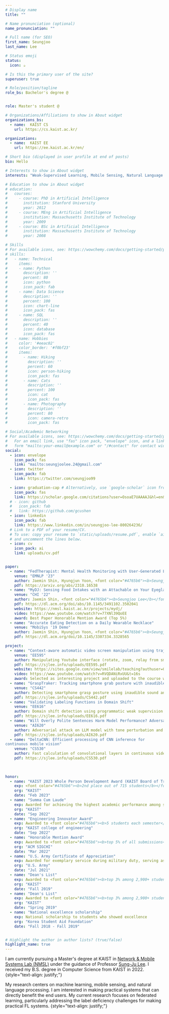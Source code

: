 ```yaml
---
# Display name
title: ""

# Name pronunciation (optional)
name_pronunciation: ""

# Full name (for SEO)
first_name: Seungjoo
last_name: Lee

# Status emoji
status:
  icon: ☕️

# Is this the primary user of the site?
superuser: true

# Role/position/tagline
role_bs: Bachelor's degree @


role: Master's student @

# Organizations/Affiliations to show in About widget
organizations_bs:
  - name:  KAIST CS
    url: https://cs.kaist.ac.kr/

organizations:
  - name:  KAIST EE
    url: https://ee.kaist.ac.kr/en/

# Short bio (displayed in user profile at end of posts)
bio: Hello

# Interests to show in About widget
interests: "Weak-Supervised Learning, Mobile Sensing, Natural Language Processing"

# Education to show in About widget
# education:
#   courses:
#     - course: PhD in Artificial Intelligence
#       institution: Stanford University
#       year: 2012
#     - course: MEng in Artificial Intelligence
#       institution: Massachusetts Institute of Technology
#       year: 2009
#     - course: BSc in Artificial Intelligence
#       institution: Massachusetts Institute of Technology
#       year: 2008

# Skills
# For available icons, see: https://wowchemy.com/docs/getting-started/page-builder/#icons
# skills:
#   - name: Technical
#     items:
#     - name: Python
#       description: ''
#       percent: 80
#       icon: python
#       icon_pack: fab
#     - name: Data Science
#       description: ''
#       percent: 100
#       icon: chart-line
#       icon_pack: fas
#     - name: SQL
#       description: ''
#       percent: 40
#       icon: database
#       icon_pack: fas
#   - name: Hobbies
#     color: '#eeac02'
#     color_border: '#f0bf23'
#     items:
#       - name: Hiking
#         description: ''
#         percent: 60
#         icon: person-hiking
#         icon_pack: fas
#       - name: Cats
#         description: ''
#         percent: 100
#         icon: cat
#         icon_pack: fas
#       - name: Photography
#         description: ''
#         percent: 80
#         icon: camera-retro
#         icon_pack: fas

# Social/Academic Networking
# For available icons, see: https://wowchemy.com/docs/getting-started/page-builder/#icons
#   For an email link, use "fas" icon pack, "envelope" icon, and a link in the
#   form "mailto:your-email@example.com" or "/#contact" for contact widget.
social:
  - icon: envelope
    icon_pack: fas
    link: "mailto:seungjoolee.24@gmail.com"
  - icon: twitter
    icon_pack: fab
    link: https://twitter.com/seungjoo99

  - icon: graduation-cap # Alternatively, use `google-scholar` icon from `ai` icon pack
    icon_pack: fas
    link: https://scholar.google.com/citations?user=OsoaE7UAAAAJ&hl=en&authuser=2
  # - icon: github
  #   icon_pack: fab
  #   link: https://github.com/gcushen
  - icon: linkedin
    icon_pack: fab
    link: https://www.linkedin.com/in/seungjoo-lee-800264236/
  # Link to a PDF of your resume/CV.
  # To use: copy your resume to `static/uploads/resume.pdf`, enable `ai` icons in `params.yaml`,
  # and uncomment the lines below.
  - icon: cv
    icon_pack: ai
    link: uploads/cv.pdf


paper:
  - name: "FedTherapist: Mental Health Monitoring with User-Generated Linguistic Expressions on Smartphones via Federated Learning"
    venue: "EMNLP '23"
    author: Jaemin Shin, Hyungjun Yoon, <font color="#4765b6"><b>Seungjoo Lee</b></font>, Sungjoon Park, Yunxin Liu, Jinho D. Choi, Sung-Ju Lee
    pdf: https://arxiv.org/abs/2310.16538
  - name: "MyDJ: Sensing Food Intakes with an Attachable on Your Eyeglass Frame"
    venue: "CHI '22"
    author: Jaemin Shin, <font color="#4765b6"><b>Seungjoo Lee</b></font>, Taesik Gong, Hyungjun Yoon, Hyunchul Roh, Andrea Bianchi, and Sung-Ju Lee
    pdf: https://dl.acm.org/doi/abs/10.1145/3491102.3502041
    website: https://nmsl.kaist.ac.kr/projects/mydj/
    video: https://www.youtube.com/watch?v=77XNl39QoEE
    award: Best Paper Honorable Mention Award (Top 5%)
  - name: "Accurate Eating Detection on a Daily Wearable Necklace"
    venue: "MobiSys '19 Demo"
    author: Jaemin Shin, Hyungjun Yoon, <font color="#4765b6"><b>Seungjoo Lee</b></font>, Sungjoon Park, Yunxin Liu, Jinho D. Choi, Sung-Ju Lee
    pdf: https://dl.acm.org/doi/10.1145/3307334.3328565

project:
  - name: "Context-aware automatic video screen manipulation using trajectory tracking"
    venue: "EE595"
    author: Manipulating Youtube interface (rotate, zoom, relay from smartphone to laptop) using user head location & orientation. </br>Implemented head tracking using Arduino & bluetooth connection between laptop, smartphone, and Arduino
    pdf: https://sjlee.info/uploads/EE595.pdf
    website: https://sites.google.com/view/smilelab/teaching?authuser=0
    video: https://www.youtube.com/watch?v=RVQDANiRxUU&t=16s
    award: Selected as interesting project and uploaded to the course website
  - name: "GraspTraker: Tracking smartphone grab posture with inaudible sound"
    venue: "CS442"
    author: Detecting smartphone grasp posture using inaudible sound and FMCW modulation
    pdf: https://sjlee.info/uploads/CS442.pdf
  - name: "Validating Labeling Functions in Domain Shift"
    venue: "EE616"
    author: Domain shift detection using programmatic weak supervision
    pdf: https://sjlee.info/uploads/EE616.pdf
  - name: "Will Overly Polite Sentences Harm Model Performance? Adversarial Pragmatic Perturbation for NLP"
    venue: "AI620"
    author: Adversarial attack on LLM model with tone perturbation and its defense
    pdf: https://sjlee.info/uploads/AI620.pdf
  - name: "DeltaCNN: Efficient processing of CNN inference for
continuous mobile vision"
    venue: "CS530"
    author: Fast calculation of convolutional layers in continuous video streams using the fact that the video scene does not change significantly
    pdf: https://sjlee.info/uploads/CS530.pdf
  

    
honor:
  - name: "KAIST 2023 Whole Person Development Award (KAIST Board of Trustee Chairperson's Prize)"
    exp: <font color="#4765b6"><b>2nd place out of 715 students</b></font>, awarded to top 5 students (0.7%) who demonstrated outstanding performances in various activities as well as in grades. Awarded at the commencement ceremony
    org: "KAIST"
    date: "Feb 2023"
  - name: "Summa Cum Laude"
    exp: Awarded for achieving the highest academic performance among students
    org: "KAIST"
    date: "Sep 2022"
  - name: "Engineering Innovator Award"
    exp: Awarded to <font color="#4765b6"><b>5 students each semester</b></font>, who showed outstanding performance in extracurricular activities, including academic publications, entrepreneurial activities, exhibitions, and inventions
    org: "KAIST college of engineering"
    date: "Sep 2022"
  - name: "Honorable Mention Award"
    exp: Awarded to <font color="#4765b6"><b>top 5% of all submissions</b></font> in CHI 2022
    org: "ACM SIGCHI"
    date: "Mar 2022"
  - name: "U.S. Army Certificate of Appreciation"
    exp: Awarded for exemplary service during military duty, serving as a role model for others
    org: "U.S. Army"
    date: "Jul 2021"
  - name: "Dean's List"
    exp: Awarded to <font color="#4765b6"><b>top 3% among 2,900+ students</b></font> in College of Engineering
    org: "KAIST"
    date: "Fall 2019"
  - name: "Dean's List"
    exp: Awarded to <font color="#4765b6"><b>top 3% among 2,900+ students</b></font> in College of Engineering
    org: "KAIST"
    date: "Spring 2019"
  - name: "National excellence scholarship"
    exp: National scholarship to students who showed excellence
    org: "Korea Student Aid Foundation"
    date: "Fall 2018 - Fall 2019" 


# Highlight the author in author lists? (true/false)
highlight_name: true
---
```


I am currently pursuing a Master's degree at KAIST in <a href="https://nmsl.kaist.ac.kr/">Network & Mobile Systems Lab (NMSL)</a> under the guidance of Professor <a href="https://sites.google.com/site/wewantsj/">Sung-Ju Lee</a>. I received my B.S. degree in Computer Science from KAIST in 2022.
{style="text-align: justify;"}

 My research centers on machine learning, mobile sensing, and natural language processing. I am interested in making practical systems that can directly benefit the end users. My current research focuses on federated learning, particularly addressing the label deficiency challenges for making practical FL systems.
{style="text-align: justify;"}
